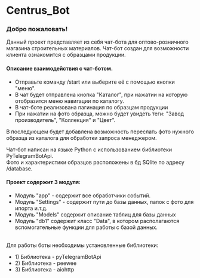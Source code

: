 # Centrus_Bot
<h3>Добро пожаловать!</h3>
Данный проект представляет из себя чат-бота для оптово-розничного магазина строительных материалов.
Чат-бот создан для возможности клиента ознакомится с образцами продукции.
<br>
<h4>Описание взаимодействия с чат-ботом.</h4>
<ul>
<li>Отправьте команду /start или выберите её с помощью кнопки "меню".</li>
<li>В чат будет отправлена кнопка "Каталог", при нажатии на которую отобразится меню навигации по каталогу.</li>
<li>В чат-боте реализована пагинация по образцам продукции</li>
<li>При нажатии на фото образца, можно будет увидеть теги: "Завод производитель", "Коллекция" и "Цвет".</li>
</ul>
В последующем будет добавлена возможность переслать фото нужного образца из каталога для обработки запроса менеджером.

Чат-бот написан на языке Python с использованием библиотеки PyTelegramBotApi.
<br>
Фото и характеристики образцов расположены в бд SQlite по адресу /database.
<br>
<h4>Проект содержит 3 модуля:</h4>
<ul>
<li>Модуль "app" - содержит все обработчики событий.</li>
<li>Модуль "Settings" - содержит пути до базы данных, папок с фото для ипорта и.т.д.</li>
<li>Модуль "Models" содержит описание таблиц для базы данных</li>
<li>Модуль "db1" содержит класс "Data", в котором располагаются вспомогательные функции для работы с базой данных.
</ul>
<br>
Для работы боты необходимы установленные библиотеки:
<ul>
<li>1) Библиотека - pyTelegramBotApi</li>
<li>2) Библиотека - peewee</li>
<li>3) Библиотека - aiohttp</li>
</ul>
